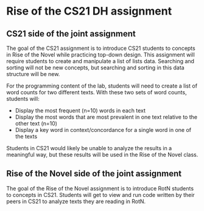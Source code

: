 # Rise of the CS21 DH assignment

## CS21 side of the joint assignment

The goal of the CS21 assignment is to introduce CS21 students to concepts in Rise of the Novel while practicing top-down design. This assignment will require students to create and manipulate a list of lists data. Searching and sorting will not be new concepts, but searching and sorting in this data structure will be new. 

For the programming content of the lab, students will need to create a list of word counts for two different texts. With these two sets of word counts, students will:
* Display the most frequent (n=10) words in each text
* Display the most words that are most prevalent in one text relative to the other text (n=10)
* Display a key word in context/concordance for a single word in one of the texts

Students in CS21 would likely be unable to analyze the results in a meaningful way, but these results will be used in the Rise of the Novel class.

## Rise of the Novel side of the joint assignment

The goal of the Rise of the Novel assignment is to introduce RotN students to concepts in CS21. Students will get to view and run code written by their peers in CS21 to analyze texts they are reading in RotN.

